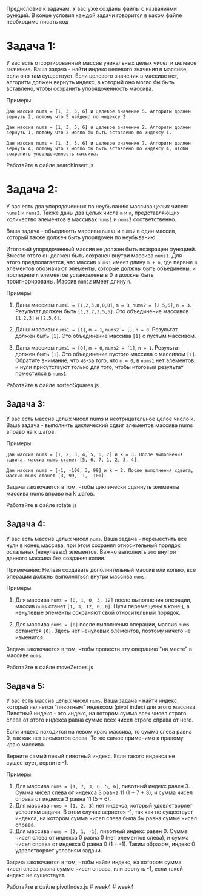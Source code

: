 Предисловие к задачам.
У вас уже созданы файлы с названиями функций. В конце условия каждой задачи говорится в каком файле необходимо писать код

# Задача 1:

У вас есть отсортированный массив уникальных целых чисел и целевое значение. Ваша задача - найти индекс целевого значения в массиве, если оно там существует. Если целевого значения в массиве нет, алгоритм должен вернуть индекс, в который оно могло бы быть вставлено, чтобы сохранить упорядоченность массива.

Примеры:

    Дан массив nums = [1, 3, 5, 6] и целевое значение 5. Алгоритм должен вернуть 2, потому что 5 найдено по индексу 2.

    Дан массив nums = [1, 3, 5, 6] и целевое значение 2. Алгоритм должен вернуть 1, потому что 2 могло бы быть вставлено по индексу 1.

    Дан массив nums = [1, 3, 5, 6] и целевое значение 7. Алгоритм должен вернуть 4, потому что 7 могло бы быть вставлено по индексу 4, чтобы сохранить упорядоченность массива.

Работайте в файле searchInsert.js

# Задача 2:

У вас есть два упорядоченных по неубыванию массива целых чисел: `nums1` и `nums2`. Также даны два целых числа `m` и `n`, представляющих количество элементов в массивах `nums1` и `nums2` соответственно.

Ваша задача - объединить массивы `nums1` и `nums2` в один массив, который также должен быть упорядочен по неубыванию.

Итоговый упорядоченный массив не должен быть возвращен функцией. Вместо этого он должен быть сохранен внутри массива `nums1`. Для этого предполагается, что массив `nums1` имеет длину `m + n`, где первые `m` элементов обозначают элементы, которые должны быть объединены, и последние `n` элементов установлены в 0 и должны быть проигнорированы. Массив `nums2` имеет длину `n`.

Примеры:

1. Даны массивы `nums1 = [1,2,3,0,0,0]`, `m = 3`, `nums2 = [2,5,6]`, `n = 3`. Результат должен быть `[1,2,2,3,5,6]`. Это объединение массивов `[1,2,3]` и `[2,5,6]`.

2. Даны массивы `nums1 = [1]`, `m = 1`, `nums2 = []`, `n = 0`. Результат должен быть `[1]`. Это объединение массива `[1]` с пустым массивом.

3. Даны массивы `nums1 = [0]`, `m = 0`, `nums2 = [1]`, `n = 1`. Результат должен быть `[1]`. Это объединение пустого массива с массивом `[1]`. Обратите внимание, что из-за того, что `m = 0`, в `nums1` нет элементов, и нули присутствуют только для того, чтобы итоговый результат поместился в `nums1`.

Работайте в файле sortedSquares.js

## Задача 3:

У вас есть массив целых чисел nums и неотрицательное целое число k. Ваша задача - выполнить циклический сдвиг элементов массива nums вправо на k шагов.

Примеры:

    Дан массив nums = [1, 2, 3, 4, 5, 6, 7] и k = 3. После выполнения сдвига, массив nums станет [5, 6, 7, 1, 2, 3, 4].

    Дан массив nums = [-1, -100, 3, 99] и k = 2. После выполнения сдвига, массив nums станет [3, 99, -1, -100].

Задача заключается в том, чтобы циклически сдвинуть элементы массива nums вправо на k шагов.

Работайте в файле rotate.js

## Задача 4:

У вас есть массив целых чисел `nums`. Ваша задача - переместить все нули в конец массива, при этом сохраняя относительный порядок остальных (ненулевых) элементов. Важно выполнить это внутри данного массива без создания копии.

Примечание: Нельзя создавать дополнительный массив или копию, все операции должны выполняться внутри массива `nums`.

Примеры:

1. Для массива `nums = [0, 1, 0, 3, 12]` после выполнения операции, массив `nums` станет `[1, 3, 12, 0, 0]`. Нули перемещены в конец, а ненулевые элементы сохраняют свой относительный порядок.

2. Для массива `nums = [0]` после выполнения операции, массив `nums` останется `[0]`. Здесь нет ненулевых элементов, поэтому ничего не изменится.

Задача заключается в том, чтобы провести эту операцию "на месте" в массиве `nums`.

Работайте в файле moveZeroes.js

## Задача 5:

У вас есть массив целых чисел `nums`. Ваша задача - найти индекс, который является "пивотным" индексом (pivot index) для этого массива. Пивотный индекс - это индекс, на котором сумма всех чисел строго слева от этого индекса равна сумме всех чисел строго справа от него.

Если индекс находится на левом краю массива, то сумма слева равна 0, так как нет элементов слева. То же самое применимо к правому краю массива.

Верните самый левый пивотный индекс. Если такого индекса не существует, верните -1.

Примеры:

1.  Для массива `nums = [1, 7, 3, 6, 5, 6]`, пивотный индекс равен 3. Сумма чисел слева от индекса 3 равна 11 (1 + 7 + 3), и сумма чисел справа от индекса 3 равна 11 (5 + 6).
2.  Для массива `nums = [1, 2, 3]` нет индекса, который удовлетворяет условиям задачи. В этом случае вернется -1, так как не существует индекса, на котором сумма чисел слева была бы равна сумме чисел справа.
3.  Для массива `nums = [2, 1, -1]`, пивотный индекс равен 0. Сумма чисел слева от индекса 0 равна 0 (нет элементов слева), и сумма чисел справа от индекса 0 равна 0 (1 + -1). Таким образом, индекс 0 удовлетворяет условиям задачи.

Задача заключается в том, чтобы найти индекс, на котором сумма чисел слева равна сумме чисел справа, или вернуть -1, если такой индекс не существует.

Работайте в файле pivotIndex.js
#   w e e k 4  
 #   w e e k 4  
 